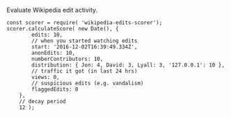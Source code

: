 Evaluate Wikipedia edit activity.

	const scorer = require( 'wikipedia-edits-scorer');
	scorer.calculateScore( new Date(), {
			edits: 10,
			// when you started watching edits
			start: '2016-12-02T16:39:49.334Z',
			anonEdits: 10,
			numberContributors: 10,
			distribution: { Jon: 4, David: 3, Lyall: 3, '127.0.0.1': 10 },
			// traffic it got (in last 24 hrs)
			views: 0,
			// suspicious edits (e.g. vandalism)
			flaggedEdits: 0
		},
		// decay period
		12 );
